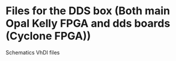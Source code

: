 # Files for the DDS box (Both main Opal Kelly FPGA and dds boards (Cyclone FPGA))
Schematics
VhDl files

